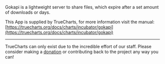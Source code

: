 Gokapi is a lightweight server to share files, which expire after a set amount of downloads or days.

This App is supplied by TrueCharts, for more information visit the manual: [https://truecharts.org/docs/charts/incubator/gokapi](https://truecharts.org/docs/charts/incubator/gokapi)

---

TrueCharts can only exist due to the incredible effort of our staff.
Please consider making a [donation](https://truecharts.org/docs/about/sponsor) or contributing back to the project any way you can!
